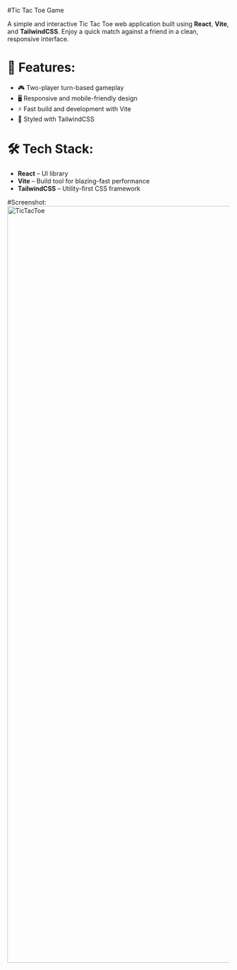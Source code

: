 #Tic Tac Toe Game

A simple and interactive Tic Tac Toe web application built using **React**, **Vite**, and **TailwindCSS**. Enjoy a quick match against a friend in a clean, responsive interface.

# 🚀 Features:
- 🎮 Two-player turn-based gameplay
- 🖥️ Responsive and mobile-friendly design
- ⚡ Fast build and development with Vite
- 💅 Styled with TailwindCSS

# 🛠️ Tech Stack:
- **React** – UI library
- **Vite** – Build tool for blazing-fast performance
- **TailwindCSS** – Utility-first CSS framework

#Screenshot:
<img width="1710" alt="TicTacToe" src="https://github.com/user-attachments/assets/ac1b0f06-1e8e-43ce-800e-d872369f076e" />


